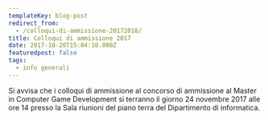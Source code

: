```yaml
---
templateKey: blog-post
redirect_from:
  - /colloqui-di-ammissione-20172018/
title: Colloqui di ammissione 2017
date: 2017-10-20T15:04:10.000Z
featuredpost: false
tags:
  - info generali
---
```

Si avvisa che i colloqui di ammissione al concorso di ammissione al Master in Computer Game Development si terranno il giorno 24 novembre 2017 alle ore 14 presso la Sala riunioni del piano terra del Dipartimento di informatica.

